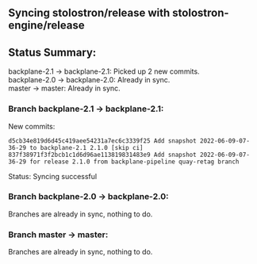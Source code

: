 ## Syncing stolostron/release with stolostron-engine/release

## Status Summary:

backplane-2.1 -> backplane-2.1: Picked up 2 new commits.  
backplane-2.0 -> backplane-2.0: Already in sync.  
master -> master: Already in sync.  

### Branch backplane-2.1 -> backplane-2.1:

New commits:

```
d5cb34e819d6d45c419aee54231a7ec6c3339f25 Add snapshot 2022-06-09-07-36-29 to backplane-2.1 2.1.0 [skip ci]
837f38971f3f2bcb1c1d6d96ae113819831483e9 Add snapshot 2022-06-09-07-36-29 for release 2.1.0 from backplane-pipeline quay-retag branch
```

Status: Syncing successful

### Branch backplane-2.0 -> backplane-2.0:

Branches are already in sync, nothing to do.

### Branch master -> master:

Branches are already in sync, nothing to do.
